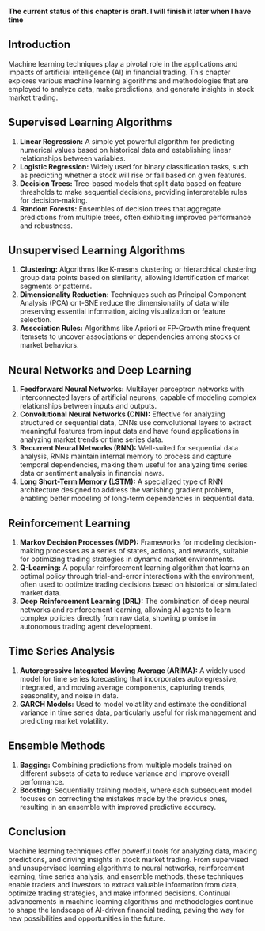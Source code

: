 **The current status of this chapter is draft. I will finish it later when I have time**

Introduction
------------

Machine learning techniques play a pivotal role in the applications and impacts of artificial intelligence (AI) in financial trading. This chapter explores various machine learning algorithms and methodologies that are employed to analyze data, make predictions, and generate insights in stock market trading.

Supervised Learning Algorithms
------------------------------

1. **Linear Regression:** A simple yet powerful algorithm for predicting numerical values based on historical data and establishing linear relationships between variables.
2. **Logistic Regression:** Widely used for binary classification tasks, such as predicting whether a stock will rise or fall based on given features.
3. **Decision Trees:** Tree-based models that split data based on feature thresholds to make sequential decisions, providing interpretable rules for decision-making.
4. **Random Forests:** Ensembles of decision trees that aggregate predictions from multiple trees, often exhibiting improved performance and robustness.

Unsupervised Learning Algorithms
--------------------------------

1. **Clustering:** Algorithms like K-means clustering or hierarchical clustering group data points based on similarity, allowing identification of market segments or patterns.
2. **Dimensionality Reduction:** Techniques such as Principal Component Analysis (PCA) or t-SNE reduce the dimensionality of data while preserving essential information, aiding visualization or feature selection.
3. **Association Rules:** Algorithms like Apriori or FP-Growth mine frequent itemsets to uncover associations or dependencies among stocks or market behaviors.

Neural Networks and Deep Learning
---------------------------------

1. **Feedforward Neural Networks:** Multilayer perceptron networks with interconnected layers of artificial neurons, capable of modeling complex relationships between inputs and outputs.
2. **Convolutional Neural Networks (CNN):** Effective for analyzing structured or sequential data, CNNs use convolutional layers to extract meaningful features from input data and have found applications in analyzing market trends or time series data.
3. **Recurrent Neural Networks (RNN):** Well-suited for sequential data analysis, RNNs maintain internal memory to process and capture temporal dependencies, making them useful for analyzing time series data or sentiment analysis in financial news.
4. **Long Short-Term Memory (LSTM):** A specialized type of RNN architecture designed to address the vanishing gradient problem, enabling better modeling of long-term dependencies in sequential data.

Reinforcement Learning
----------------------

1. **Markov Decision Processes (MDP):** Frameworks for modeling decision-making processes as a series of states, actions, and rewards, suitable for optimizing trading strategies in dynamic market environments.
2. **Q-Learning:** A popular reinforcement learning algorithm that learns an optimal policy through trial-and-error interactions with the environment, often used to optimize trading decisions based on historical or simulated market data.
3. **Deep Reinforcement Learning (DRL):** The combination of deep neural networks and reinforcement learning, allowing AI agents to learn complex policies directly from raw data, showing promise in autonomous trading agent development.

Time Series Analysis
--------------------

1. **Autoregressive Integrated Moving Average (ARIMA):** A widely used model for time series forecasting that incorporates autoregressive, integrated, and moving average components, capturing trends, seasonality, and noise in data.
2. **GARCH Models:** Used to model volatility and estimate the conditional variance in time series data, particularly useful for risk management and predicting market volatility.

Ensemble Methods
----------------

1. **Bagging:** Combining predictions from multiple models trained on different subsets of data to reduce variance and improve overall performance.
2. **Boosting:** Sequentially training models, where each subsequent model focuses on correcting the mistakes made by the previous ones, resulting in an ensemble with improved predictive accuracy.

Conclusion
----------

Machine learning techniques offer powerful tools for analyzing data, making predictions, and driving insights in stock market trading. From supervised and unsupervised learning algorithms to neural networks, reinforcement learning, time series analysis, and ensemble methods, these techniques enable traders and investors to extract valuable information from data, optimize trading strategies, and make informed decisions. Continual advancements in machine learning algorithms and methodologies continue to shape the landscape of AI-driven financial trading, paving the way for new possibilities and opportunities in the future.
